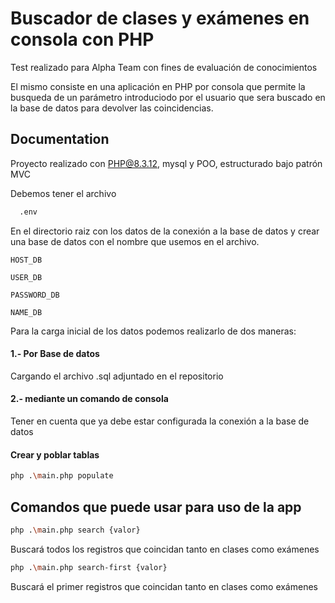 
# Buscador de clases y exámenes en consola con PHP

Test realizado para Alpha Team con fines de evaluación de conocimientos

El mismo consiste en una aplicación en PHP por consola que permite la busqueda de un parámetro introduciodo por el usuario que sera buscado en la base de datos para devolver las coincidencias.




## Documentation

Proyecto realizado con PHP@8.3.12, mysql y POO, estructurado bajo patrón MVC

Debemos tener el archivo 
```bash
  .env
```
En el directorio raiz con los datos de la conexión a la base de datos y crear una 
base de datos con el nombre que usemos en el archivo.

`HOST_DB`

`USER_DB`

`PASSWORD_DB`

`NAME_DB`

Para la carga inicial de los datos podemos realizarlo de dos maneras:
#### 1.- Por Base de datos
Cargando el archivo .sql adjuntado en el repositorio

#### 2.- mediante un comando de consola
Tener en cuenta que ya debe estar configurada la conexión a la base de datos





#### Crear y poblar tablas

```bash
php .\main.php populate
```




## Comandos que puede usar para uso de la app

```bash
php .\main.php search {valor}
```
Buscará todos los registros que coincidan tanto en clases como exámenes


```bash
php .\main.php search-first {valor}
```
Buscará el primer registros que coincidan tanto en clases como exámenes
